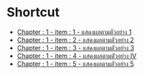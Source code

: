 # Shortcut

 - [Chapter : 1 - item : 1 - แสดงผลตามตัวอย่าง 1][no1]
 - [Chapter : 1 - item : 2 - แสดงผลตามตัวอย่าง 2][no2]
 - [Chapter : 1 - item : 3 - แสดงผลตามตัวอย่าง 3][no3]
 - [Chapter : 1 - item : 4 - แสดงผลตามตัวอย่าง IV][no4]
 - [Chapter : 1 - item : 5 - แสดงผลตามตัวอย่าง 5][no5]


[no1]: ./01.md
[no2]: ./02.md
[no3]: ./03.md
[no4]: ./04.md
[no5]: ./05.md